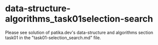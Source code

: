 # data-structure-algorithms_task01selection-search

Please see solution of patika.dev's data-structure and algorithms section task01 in the "task01-selection_search.md" file.
